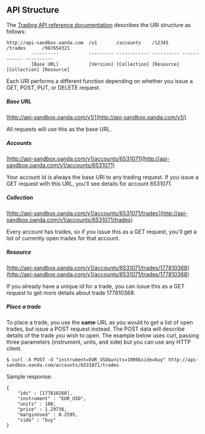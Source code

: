 API Structure
-------------

The [Trading API reference documentation](https://github.com/oanda/apidocs/blob/master/sections/reference.md#trading-api-overview) describes the URI structure as follows:

    http://api-sandbox.oanda.com  /v1       /accounts    /12345     /trades      /987654321
             ----------           --------- ------------ ---------- ------------ ----------
             [Base URL]           [Version] [Collection] [Resource] [Collection] [Resource]

Each URI performs a different function depending on whether you issue a GET, POST, PUT, or DELETE request.

##### Base URL
[http://api-sandbox.oanda.com/v1/](http://api-sandbox.oanda.com/v1/)

All requests will use this as the base URL.

##### Accounts
[http://api-sandbox.oanda.com/v1/accounts/6531071](http://api-sandbox.oanda.com/v1/accounts/6531071)

Your account id is always the base URI to any trading request.  If you issue a GET request with this URL, you'll see details for account 6531071.

##### Collection
[http://api-sandbox.oanda.com/v1/accounts/6531071/trades](http://api-sandbox.oanda.com/v1/accounts/6531071/trades)

Every account has trades, so if you issue this as a GET request, you'll get a list of currently open trades for that account.

##### Resource
[http://api-sandbox.oanda.com/v1/accounts/6531071/trades/177810368](http://api-sandbox.oanda.com/v1/accounts/6531071/trades/177810368)

If you already have a unique id for a trade, you can issue this as a GET request to get more details about trade 177810368.

##### Place a trade
To place a trade, you use the **same** URL as you would to get a list of open trades, but issue a POST request instead.  The POST data will describe details of the trade you wish to open.  The example below uses curl, passing three parameters (instrument, units, and side) but you can use any HTTP client.

	$ curl -X POST -d "instrument=EUR_USD&units=1000&side=buy" http://api-sandbox.oanda.com/accounts/6531071/trades

Sample response:

	{
		"ids" : [177810260],
		"instrument" : "EUR_USD",
		"units" : 100,
		"price" : 1.29736,
		"marginUsed" : 0.2595,
		"side" : "buy"
	}
